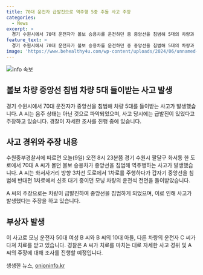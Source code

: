 ```yaml
---
title: 70대 운전자 급발진으로 역주행 5중 추돌 사고 주장
categories:
  - News
excerpt: >
  경기 수원시에서 70대 운전자가 볼보 승용차를 운전하던 중 중앙선을 침범해 5대의 차량과 충돌한 사고가 발생했습니다. 이 사고로 3명이 다쳐 치료를 받고 있으며, 운전자 A씨는 차량이 급발진했다는 주장을 하고 있습니다. 경찰은 A씨의 상태를 파악한 후 자세한 조사를 진행할 예정입니다.
feature_text: >
  경기 수원시에서 70대 운전자가 볼보 승용차를 운전하던 중 중앙선을 침범해 5대의 차량과 충돌한 사고가 발생했습니다. 이 사고로 3명이 다쳐 치료를 받고 있으며, 운전자 A씨는 차량이 급발진했다는 주장을 하고 있습니다. 경찰은 A씨의 상태를 파악한 후 자세한 조사를 진행할 예정입니다.
image: 'https://www.behealthy4u.com/wp-content/uploads/2024/06/unnamed-file.png'
---
```


<p><img src="https://www.behealthy4u.com/wp-content/uploads/2024/06/unnamed-file.png" alt="info 속보" /></p>

<h2 data-ke-size="size26">볼보 차량 중앙선 침범 차량 5대 들이받는 사고 발생</h2>

<p data-ke-size="size16">경기 수원시에서 70대 운전자가 중앙선을 침범해 차량 5대를 들이받는 사고가 발생했습니다. A 씨는 음주 상태는 아닌 것으로 파악되었으며, 사고 당시에는 급발진이 있었다고 주장하고 있습니다. 경찰이 자세한 조사를 진행 중에 있습니다.</p>

<h2 data-ke-size="size24">사고 경위와 주장 내용</h2>

<p data-ke-size="size16">수원중부경찰서에 따르면 오늘(9일) 오전 8시 23분쯤 경기 수원시 팔달구 화서동 한 도로에서 70대 A 씨가 몰던 볼보 승용차가 중앙선을 침범해 역주행하는 사고가 발생했습니다. A 씨는 화서사거리 방향 3차선 도로에서 1차로를 주행하다가 갑자기 중앙선을 침범해 반대편 1차로에서 신호 대기 중이던 모닝 차량의 운전석 전면을 들이받았습니다.</p>

<p data-ke-size="size16">A 씨의 주장으로는 차량이 급발진하여 중앙선을 침범하게 되었으며, 이로 인해 사고가 발생했다는 주장을 하고 있습니다.</p>

<h2 data-ke-size="size24">부상자 발생</h2>

<p data-ke-size="size16">이 사고로 모닝 운전자 50대 여성 B 씨와 B 씨의 10대 아들, 다른 차량의 운전자 C 씨가 다쳐 치료를 받고 있습니다. 경찰은 A 씨가 치료를 마치는 대로 자세한 사고 경위 및 A 씨의 주장에 대해 조사를 진행할 예정입니다.</p>
생생한 뉴스, <a href="https://onioninfo.kr" rel="dofollow">onioninfo.kr</a>


